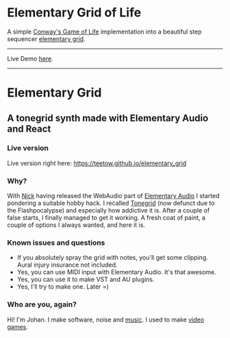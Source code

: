 # Elementary Grid of Life

A simple [Conway's Game of Life](https://en.wikipedia.org/wiki/Conway%27s_Game_of_Life) implementation into a beautiful step sequencer [elementary grid](https://github.com/teetow/elementary_grid). 
________________
Live Demo [here](https://mertovun.github.io/elementary_grid_of_life/?&kick=1&tone=ding&life=1&lifetime=whole&bassTracks=0,0,0,4,4,8,8,16,0,2,0,0,0,0,0,0&tracks=ABAAAAAA-BBAAAAAA-IBAAAAAA----AAAAAAAJ-AAAAAAAJ-AAIJAAAA--AIAAIAAA-AIAAIAAA-AIAAIAAA--AAIJAAAA-).
_______
# Elementary Grid

## A tonegrid synth made with Elementary Audio and React

### Live version

Live version right here: https://teetow.github.io/elementary_grid

### Why?

With [Nick](https://github.com/nick-thompson) having released the WebAudio part of [Elementary Audio](https://www.elementary.audio/) I started pondering a suitable hobby hack. I recalled [Tonegrid](http://www.tonegrid.com/) (now defunct due to the Flashpocalypse) and especially how addictive it is. After a couple of false starts, I finally managed to get it working. A fresh coat of paint, a couple of options I always wanted, and here it is.

### Known issues and questions

* If you absolutely spray the grid with notes, you'll get some clipping. Aural injury insurance not included.
* Yes, you can use MIDI input with Elementary Audio. It's that awesome.
* Yes, you can use it to make VST and AU plugins.
* Yes, I'll try to make one. Later =)

### Who are you, again?

Hi! I'm Johan. I make software, noise and [music](http://soundcloud.com/teetow). I used to make [video games](https://www.mobygames.com/developer/sheet/view/developerId,41851/).

